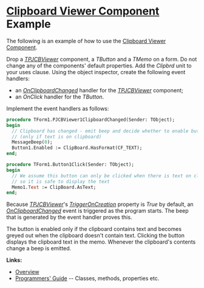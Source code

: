 # [Clipboard Viewer Component](../CBView.md) Example

The following is an example of how to use the [Clipboard Viewer Component](./Overview.md).

Drop a [_TPJCBViewer_](./API/TPJCBViewer.md) component, a _TButton_ and a _TMemo_ on a form. Do not change any of the components' default properties. Add the _Clipbrd_ unit to your uses clause. Using the object inspector, create the following event handlers:

* an [_OnClipboardChanged_](./API/TPJCBViewer-OnClipboardChanged.md) handler for the [_TPJCBViewer_](./API/TPJCBViewer.md) component;
* an _OnClick_ handler for the _TButton_.

Implement the event handlers as follows:

```pascal
procedure TForm1.PJCBViewer1ClipboardChanged(Sender: TObject);
begin
  // Clipboard has changed - emit beep and decide whether to enable button
  // (only if text is on clipboard)
  MessageBeep(0);
  Button1.Enabled := ClipBoard.HasFormat(CF_TEXT);
end;

procedure TForm1.Button1Click(Sender: TObject);
begin
  // We assume this button can only be clicked when there is text on clipboard,
  // so it is safe to display the text
  Memo1.Text := ClipBoard.AsText;
end;
```

Because [_TPJCBViewer_](./API/TPJCBViewer.md)'s [_TriggerOnCreation_](./API/TPJCBViewer-TriggerOnCreation.md) property is _True_ by default, an [_OnClipboardChanged_](./API/TPJCBViewer-OnClipboardChanged.md) event is triggered as the program starts. The beep that is generated by the event handler proves this.

The button is enabled only if the clipboard contains text and becomes greyed out when the clipboard doesn't contain text. Clicking the button displays the clipboard text in the memo. Whenever the clipboard's contents change a beep is emitted.

**Links:**

* [Overview](./Overview.md)
* [Programmers' Guide](./API.md) -- Classes, methods, properties etc.

